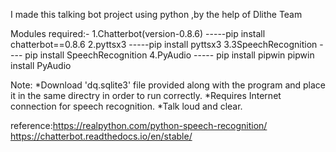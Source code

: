 I made this talking bot project  using python ,by the help of Dlithe Team

Modules required:- 1.Chatterbot(version-0.8.6) -----pip install chatterbot==0.8.6 2.pyttsx3 -----pip install pyttsx3 3.3SpeechRecognition ---- pip install SpeechRecognition 4.PyAudio ----- pip install pipwin pipwin install PyAudio

Note: *Download 'dq.sqlite3' file provided along with the program and place it in the same directry in order to run correctly. *Requires Internet connection for speech recognition. *Talk loud and clear.

reference:https://realpython.com/python-speech-recognition/ 
https://chatterbot.readthedocs.io/en/stable/
